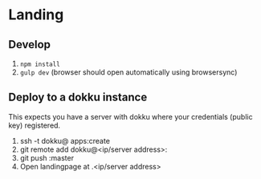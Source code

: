 Landing
===

## Develop
1. `npm install`
2. `gulp dev` (browser should open automatically using browsersync)

## Deploy to a dokku instance
This expects you have a server with dokku where your credentials (public key) registered.

1. ssh -t dokku@<ip> apps:create <page name>
2. git remote add <remote name> dokku@<ip/server address>:<page name>
3. git push <remote name> <branch>:master
4. Open landingpage at <page name>.<ip/server address>
